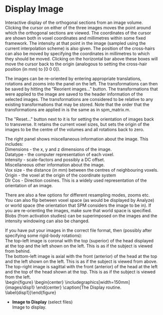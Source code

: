 # Display Image  
Interactive display of the orthogonal sections from an image volume.  
Clicking the cursor on either of the three images moves the point around which the orthogonal sections are viewed.  The coordinates of the cursor are shown both in voxel coordinates and millimetres within some fixed framework. The intensity at that point in the image (sampled using the current interpolation scheme) is also given. The position of the cross-hairs can also be moved by specifying the coordinates in millimetres to which they should be moved.  Clicking on the horizontal bar above these boxes will move the cursor back to the origin  (analogous to setting the cross-hair position (in mm) to [0 0 0]).  
  
The images can be re-oriented by entering appropriate translations, rotations and zooms into the panel on the left.  The transformations can then be saved by hitting the "Reorient images..." button.  The transformations that were applied to the image are saved to the header information of the selected images.  The transformations are considered to be relative to any existing transformations that may be stored.  Note that the order that the transformations are applied in is the same as in spm_matrix.m.  
  
The "Reset..." button next to it is for setting the orientation of images back to transverse.  It retains the current voxel sizes, but sets the origin of the images to be the centre of the volumes and all rotations back to zero.  
  
The right panel shows miscellaneous information about the image. This includes:  
   Dimensions - the x, y and z dimensions of the image.  
   Datatype   - the computer representation of each voxel.  
   Intensity  - scale-factors and possibly a DC offset.  
   Miscellaneous other information about the image.  
   Vox size   - the distance (in mm) between the centres of neighbouring voxels.  
   Origin     - the voxel at the origin of the coordinate system  
   DIr Cos    - Direction cosines.  This is a widely used representation of the orientation of an image.  
  
There are also a few options for different resampling modes, zooms etc.  You can also flip between voxel space (as would be displayed by Analyze) or world space (the orientation that SPM considers the image to be in).  If you are re-orienting the images, make sure that world space is specified.  Blobs (from activation studies) can be superimposed on the images and the intensity windowing can also be changed.  
  
If you have put your images in the correct file format, then (possibly after specifying some rigid-body rotations):  
    The top-left image is coronal with the top (superior) of the head displayed at the top and the left shown on the left. This is as if the subject is viewed from behind.  
    The bottom-left image is axial with the front (anterior) of the head at the top and the left shown on the left. This is as if the subject is viewed from above.  
    The top-right image is sagittal with the front (anterior) of the head at the left and the top of the head shown at the top. This is as if the subject is viewed from the left.  
\begin{figure} \begin{center} \includegraphics[width=150mm]{images/disp1} \end{center} \caption{The Display routine. \label{disp1}}\end{figure}   

* **Image to Display** (select files)  
Image to display.  

